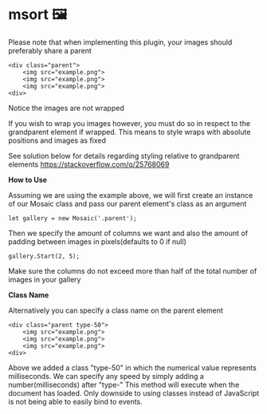 # msort 🖼 
Please note that when implementing this plugin, your images should preferably share a parent

```
<div class="parent">
    <img src="example.png">
    <img src="example.png">
    <img src="example.png">
<div>
```
Notice the images are not wrapped

If you wish to wrap you images however, you must do so in respect to the grandparent element if wrapped.
This means to style wraps with absolute positions and images as fixed 

See solution below for details regarding styling relative to grandparent elements
https://stackoverflow.com/q/25768069

<b>How to Use</b>

Assuming we are using the example above, we will first create an instance of our Mosaic class and pass our parent element's class as an argument

```let gallery = new Mosaic('.parent'); ```

Then we specify the amount of columns we want and also the amount of padding between images in pixels(defaults to 0 if null)

```gallery.Start(2, 5);```

Make sure the columns do not exceed more than half of the total number of images in your gallery

<b>Class Name</b>

Alternatively you can specify a class name on the parent element

```
<div class="parent type-50">
    <img src="example.png">
    <img src="example.png">
    <img src="example.png">
<div>
```

Above we added a class "type-50" in which the numerical value represents milliseconds. We can specify any speed by simply adding a number(milliseconds) after "type-"
This method will execute when the document has loaded. Only downside to using classes instead of JavaScript is not being able to easily bind to events.
